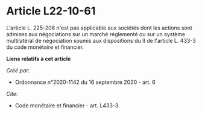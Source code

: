 # Article L22-10-61

L'article L. 225-208 n'est pas applicable aux sociétés dont les actions sont admises aux négociations sur un marché
réglementé ou sur un système multilatéral de négociation soumis aux dispositions du II de l'article L. 433-3 du code
monétaire et financier.

**Liens relatifs à cet article**

_Créé par_:

  - Ordonnance n°2020-1142 du 16 septembre 2020 - art. 6

_Cite_:

  - Code monétaire et financier - art. L433-3
